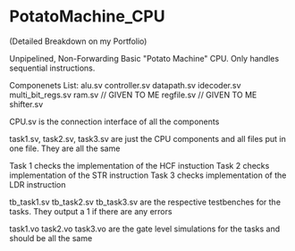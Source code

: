 # PotatoMachine_CPU
(Detailed Breakdown on my Portfolio)

Unpipelined, Non-Forwarding Basic "Potato Machine" CPU.
Only handles sequential instructions.


Componenets List: 
alu.sv
controller.sv
datapath.sv
idecoder.sv
multi_bit_regs.sv
ram.sv   // GIVEN TO ME 
regfile.sv   // GIVEN TO ME 
shifter.sv 


CPU.sv is the connection interface of all the components

task1.sv, task2.sv, task3.sv are just the CPU components and all files put in one file. They are all the same

Task 1 checks the implementation of the HCF instuction
Task 2 checks implementation of the STR instruction 
Task 3 checks implementation of the LDR instruction 


tb_task1.sv
tb_task2.sv
tb_task3.sv
are the respective testbenches for the tasks. They output a 1 if there are any errors 


task1.vo
task2.vo
task3.vo
are the gate level simulations for the tasks and should be all the same 



